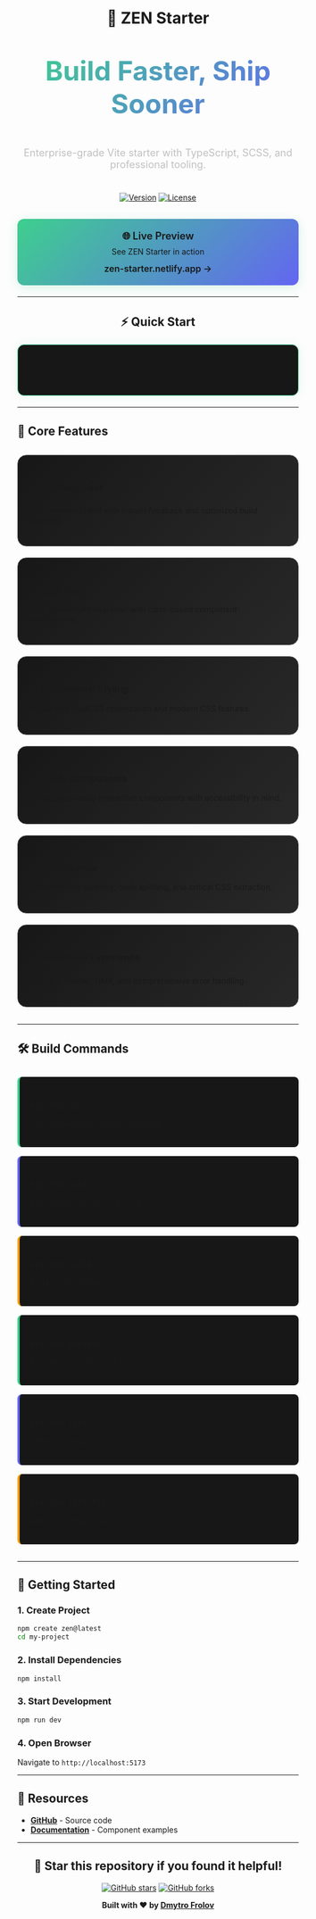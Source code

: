 <div align="center">

# 🚀 ZEN Starter

<div style="background: linear-gradient(135deg, #3ecf8e 0%, #6366f1 100%); -webkit-background-clip: text; -webkit-text-fill-color: transparent; background-clip: text; font-size: 48px; font-weight: 800; margin: 20px 0;">

**Build Faster, Ship Sooner**

</div>

<div style="color: #c0c0c0; font-size: 18px; margin-bottom: 40px; max-width: 600px;">

Enterprise-grade Vite starter with TypeScript, SCSS, and professional tooling.

</div>

<div style="margin: 30px 0;">

[![Version](https://img.shields.io/badge/Version-1.6.0-3ecf8e?style=for-the-badge)](https://github.com/dmitry-conquer/zen-starter)
[![License](https://img.shields.io/badge/License-MIT-3ecf8e?style=for-the-badge)](https://github.com/dmitry-conquer/zen-starter/blob/main/LICENSE)

</div>

<div style="background: linear-gradient(135deg, #3ecf8e 0%, #6366f1 100%); border-radius: 12px; padding: 20px; margin: 20px 0; box-shadow: 0 4px 20px rgba(62, 207, 142, 0.2);">

<div style="color: #171717; font-size: 18px; font-weight: 600; margin-bottom: 8px;">🌐 Live Preview</div>
<div style="color: #171717; font-size: 14px; margin-bottom: 12px;">See ZEN Starter in action</div>
<a href="https://zen-starter.netlify.app/" style="color: #171717; text-decoration: none; font-weight: 600; font-size: 16px;">zen-starter.netlify.app →</a>

</div>

</div>

---

<div align="center">

## ⚡ Quick Start

<div style="background: #171717; border: 1px solid #3ecf8e; border-radius: 12px; padding: 24px; margin: 20px 0; box-shadow: 0 0 20px rgba(62, 207, 142, 0.1);">

```bash
npm create zen@latest
```

</div>

</div>

---

## 🎯 Core Features

<div style="display: grid; grid-template-columns: repeat(auto-fit, minmax(280px, 1fr)); gap: 20px; margin: 30px 0;">

<div style="background: linear-gradient(135deg, #171717 0%, #282828 100%); border: 1px solid #505050; border-radius: 16px; padding: 24px; transition: all 0.3s ease;">

### ⚡ Lightning Fast
Vite-powered HMR with instant feedback and optimized build pipeline.

</div>

<div style="background: linear-gradient(135deg, #171717 0%, #282828 100%); border: 1px solid #505050; border-radius: 16px; padding: 24px; transition: all 0.3s ease;">

### 🔧 Type-Safe
Full TypeScript integration with class-based component architecture.

</div>

<div style="background: linear-gradient(135deg, #171717 0%, #282828 100%); border: 1px solid #505050; border-radius: 16px; padding: 24px; transition: all 0.3s ease;">

### 🎨 Professional Styling
SCSS with PostCSS optimization and modern CSS features.

</div>

<div style="background: linear-gradient(135deg, #171717 0%, #282828 100%); border: 1px solid #505050; border-radius: 16px; padding: 24px; transition: all 0.3s ease;">

### 🧩 Ready Components
Production-ready interactive components with accessibility in mind.

</div>

<div style="background: linear-gradient(135deg, #171717 0%, #282828 100%); border: 1px solid #505050; border-radius: 16px; padding: 24px; transition: all 0.3s ease;">

### 🚀 Performance
Lenis smooth scrolling, code splitting, and critical CSS extraction.

</div>

<div style="background: linear-gradient(135deg, #171717 0%, #282828 100%); border: 1px solid #505050; border-radius: 16px; padding: 24px; transition: all 0.3s ease;">

### 🛠️ Developer Experience
ESLint + Prettier, HMR, and comprehensive error handling.

</div>

</div>

---

## 🛠️ Build Commands

<div style="display: grid; grid-template-columns: repeat(auto-fit, minmax(250px, 1fr)); gap: 16px; margin: 30px 0;">

<div style="background: #171717; border-left: 4px solid #3ecf8e; border-radius: 8px; padding: 20px;">

### `npm run dev`
Start development server with HMR

</div>

<div style="background: #171717; border-left: 4px solid #6366f1; border-radius: 8px; padding: 20px;">

### `npm run host`
Dev server with network access

</div>

<div style="background: #171717; border-left: 4px solid #f59e0b; border-radius: 8px; padding: 20px;">

### `npm run build`
Build for production

</div>

<div style="background: #171717; border-left: 4px solid #3ecf8e; border-radius: 8px; padding: 20px;">

### `npm run preview`
Preview production build

</div>

<div style="background: #171717; border-left: 4px solid #6366f1; border-radius: 8px; padding: 20px;">

### `npm run lint`
Check code quality

</div>

<div style="background: #171717; border-left: 4px solid #f59e0b; border-radius: 8px; padding: 20px;">

### `npm run lint:fix`
Auto-fix linting issues

</div>

</div>

---

## 🚀 Getting Started

### 1. Create Project
```bash
npm create zen@latest
cd my-project
```

### 2. Install Dependencies
```bash
npm install
```

### 3. Start Development
```bash
npm run dev
```

### 4. Open Browser
Navigate to `http://localhost:5173`

---

## 📖 Resources

- [**GitHub**](https://github.com/dmitry-conquer/zen-starter) - Source code
- [**Documentation**](https://zen-starter.netlify.app/pages/) - Component examples

---

<div align="center">

## 🌟 Star this repository if you found it helpful!

[![GitHub stars](https://img.shields.io/github/stars/dmitry-conquer/zen-starter?style=social)](https://github.com/dmitry-conquer/zen-starter)
[![GitHub forks](https://img.shields.io/github/forks/dmitry-conquer/zen-starter?style=social)](https://github.com/dmitry-conquer/zen-starter)

**Built with ❤️ by [Dmytro Frolov](https://github.com/dmitry-conquer)**

</div>